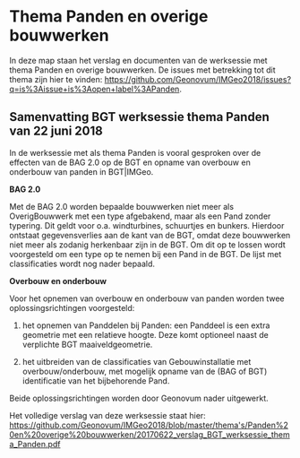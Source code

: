Thema Panden en overige bouwwerken
==================================

In deze map staan het verslag en documenten van de werksessie met thema Panden
en overige bouwwerken. De issues met betrekking tot dit thema zijn hier te
vinden:
<https://github.com/Geonovum/IMGeo2018/issues?q=is%3Aissue+is%3Aopen+label%3APanden>.

Samenvatting BGT werksessie thema Panden van 22 juni 2018
---------------------------------------------------------

In de werksessie met als thema Panden is vooral gesproken over de effecten van
de BAG 2.0 op de BGT en opname van overbouw en onderbouw van panden in
BGT\|IMGeo.

**BAG 2.0**

Met de BAG 2.0 worden bepaalde bouwwerken niet meer als OverigBouwwerk met een
type afgebakend, maar als een Pand zonder typering. Dit geldt voor o.a.
windturbines, schuurtjes en bunkers. Hierdoor ontstaat gegevensverlies aan de
kant van de BGT, omdat deze bouwwerken niet meer als zodanig herkenbaar zijn in
de BGT. Om dit op te lossen wordt voorgesteld om een type op te nemen bij een
Pand in de BGT. De lijst met classificaties wordt nog nader bepaald.

**Overbouw en onderbouw**

Voor het opnemen van overbouw en onderbouw van panden worden twee
oplossingsrichtingen voorgesteld:

1.  het opnemen van Panddelen bij Panden: een Panddeel is een extra geometrie
    met een relatieve hoogte. Deze komt optioneel naast de verplichte BGT
    maaiveldgeometrie.

2.  het uitbreiden van de classificaties van Gebouwinstallatie met
    overbouw/onderbouw, met mogelijk opname van de (BAG of BGT) identificatie
    van het bijbehorende Pand.

Beide oplossingsrichtingen worden door Geonovum nader uitgewerkt.

Het volledige verslag van deze werksessie staat hier: https://github.com/Geonovum/IMGeo2018/blob/master/thema's/Panden%20en%20overige%20bouwwerken/20170622_verslag_BGT_werksessie_thema_Panden.pdf
